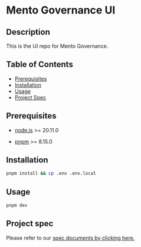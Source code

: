 # Mento Governance UI
 
## Description
 
This is the UI repo for Mento Governance.
 
## Table of Contents
 
- [Prerequisites](#prerequisites)
- [Installation](#installation)
- [Usage](#usage)
- [Project Spec](#project-spec)
<!-- - [Credits](#credits)
- [License](#license) -->
 
## Prerequisites

- [node.js](https://nodejs.org/en) >= 20.11.0
<!-- - [npm](https://nodejs.org/en) >= 10.2.4 -->
- [pnpm](https://pnpm.io/) >= 8.15.0

## Installation

```bash
pnpm install && cp .env .env.local
```
 
## Usage
 
```bash
pnpm dev
```

## Project spec

Please refer to our [spec documents by clicking here.](./docs/index.md)
 
<!-- ## Credits
 
List your collaborators, if any, with links to their GitHub profiles.
 
If you used any third-party assets that require attribution, list the creators with links to their primary web presence in this section.
 
If you followed tutorials, include links to those here as well.
 
## License
 
The last section of a high-quality README file is the license. This lets other developers know what they can and cannot do with your project. If you need help choosing a license, refer to [https://choosealicense.com/](https://choosealicense.com/). -->
 
<!-- ## Badges
 
![badmath](https://img.shields.io/github/languages/top/lernantino/badmath)
 
Badges aren't necessary, per se, but they demonstrate street cred. Badges let other developers know that you know what you're doing. Check out the badges hosted by [shields.io](https://shields.io/). You may not understand what they all represent now, but you will in time.
 
## Features
 
If your project has a lot of features, list them here. -->
 
<!-- ## How to Contribute
 
If you created an application or package and would like other developers to contribute it, you can include guidelines for how to do so. The [Contributor Covenant](https://www.contributor-covenant.org/) is an industry standard, but you can always write your own if you'd prefer. -->
 
<!-- ## Tests
 
Go the extra mile and write tests for your application. Then provide examples on how to run them here. -->